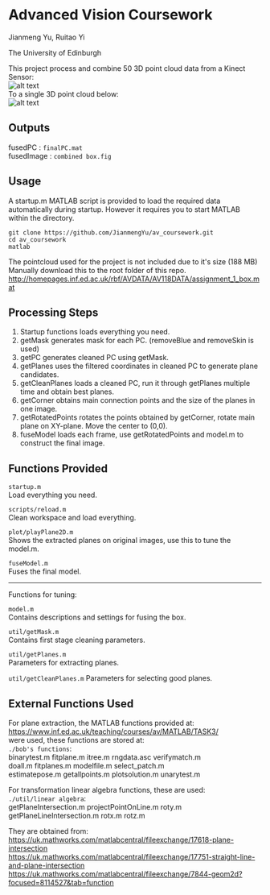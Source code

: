 # Advanced Vision Coursework

Jianmeng Yu, Ruitao Yi

The University of Edinburgh

This project process and combine 50 3D point cloud data from a Kinect Sensor:   
![alt text](https://github.com/JianmengYu/av_coursework/blob/master/original.jpg)  
To a single 3D point cloud below:  
![alt text](https://github.com/JianmengYu/av_coursework/blob/master/pic.png)

## Outputs

fusedPC    : `finalPC.mat`  
fusedImage : `combined box.fig`  

## Usage 

A startup.m MATLAB script is provided to load the required data automatically during startup. However it requires you to start MATLAB within the directory.  

```
git clone https://github.com/JianmengYu/av_coursework.git
cd av_coursework
matlab
```

The pointcloud used for the project is not included due to it's size (188 MB)  
Manually download this to the root folder of this repo.   
http://homepages.inf.ed.ac.uk/rbf/AVDATA/AV118DATA/assignment_1_box.mat

## Processing Steps

1) Startup functions loads everything you need.  
2) getMask generates mask for each PC. (removeBlue and removeSkin is used)    
3) getPC generates cleaned PC using getMask.  
4) getPlanes uses the filtered coordinates in cleaned PC to generate plane candidates.  
5) getCleanPlanes loads a cleaned PC, run it through getPlanes multiple time and obtain best planes.  
6) getCorner obtains main connection points and the size of the planes in one image.  
7) getRotatedPoints rotates the points obtained by getCorner, rotate main plane on XY-plane. Move the center to (0,0).  
8) fuseModel loads each frame, use getRotatedPoints and model.m to construct the final image.

## Functions Provided

`startup.m`  
Load everything you need.

`scripts/reload.m`  
Clean workspace and load everything.

`plot/playPlane2D.m`  
Shows the extracted planes on original images, use this to tune the model.m.

`fuseModel.m`  
Fuses the final model.

---

Functions for tuning:

`model.m`  
Contains descriptions and settings for fusing the box.

`util/getMask.m`  
Contains first stage cleaning parameters.

`util/getPlanes.m`  
Parameters for extracting planes.

`util/getCleanPlanes.m`
Parameters for selecting good planes.

## External Functions Used

For plane extraction, the MATLAB functions provided at:   
https://www.inf.ed.ac.uk/teaching/courses/av/MATLAB/TASK3/  
were used, these functions are stored at:   
`./bob's functions`:  
binarytest.m    fitplane.m      itree.m         rngdata.asc     verifymatch.m  
doall.m         fitplanes.m     modelfile.m     select_patch.m  
estimatepose.m  getallpoints.m  plotsolution.m  unarytest.m  


For transformation linear algebra functions, these are used:  
`./util/linear algebra`:  
getPlaneIntersection.m      projectPointOnLine.m  roty.m  
getPlaneLineIntersection.m  rotx.m                rotz.m  

They are obtained from:  
https://uk.mathworks.com/matlabcentral/fileexchange/17618-plane-intersection  
https://uk.mathworks.com/matlabcentral/fileexchange/17751-straight-line-and-plane-intersection  
https://uk.mathworks.com/matlabcentral/fileexchange/7844-geom2d?focused=8114527&tab=function

